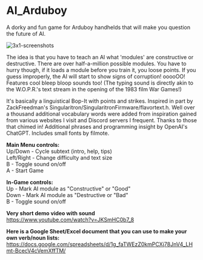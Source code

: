 # AI_Arduboy
A dorky and fun game for Arduboy handhelds that will make you question the future of AI.

![3x1-screenshots](https://user-images.githubusercontent.com/22563517/210292005-992ffd66-f77e-4e88-9ac4-8b0d37e8bd17.jpg)

The idea is that you have to teach an AI what 'modules' are constructive or destructive. There are over half-a-million possible modules. You have to hurry though, if it loads a module before you train it, you loose points. If you guess improperly, the AI will start to show signs of corruption! ooooOO!  
Features cool bleep bloop sounds too! (The typing sound is directly akin to the W.O.P.R.'s text stream in the opening of the 1983 film War Games!)

It's basically a linguistical Bop-It with points and strikes. Inspired in part by ZackFreedman's Singularitron/SingularitronFirmware/flavortext.h. Well over a thousand additional vocabulary words were added from inspiration gained from various websites I visit and Discord servers I frequent. Thanks to those that chimed in! Additional phrases and programming insight by OpenAI's ChatGPT.
Includes small fonts by filmote.

**Main Menu controls:**  
Up/Down - Cycle subtext (intro, help, tips)  
Left/Right - Change difficulty and text size   
B - Toggle sound on/off  
A - Start Game  

**In-Game controls:**  
Up - Mark AI module as "Constructive" or "Good"  
Down - Mark AI module as "Destructive or "Bad"  
B - Toggle sound on/off  

**Very short demo video with sound**  
https://www.youtube.com/watch?v=JKSmHC0b7_8

**Here is a Google Sheet/Excel document that you can use to make your own verb/noun lists:**  
https://docs.google.com/spreadsheets/d/1g_faTWEzZ0kmPCXj78JnV4_LHmt-BcecV4cVemXffTM/

